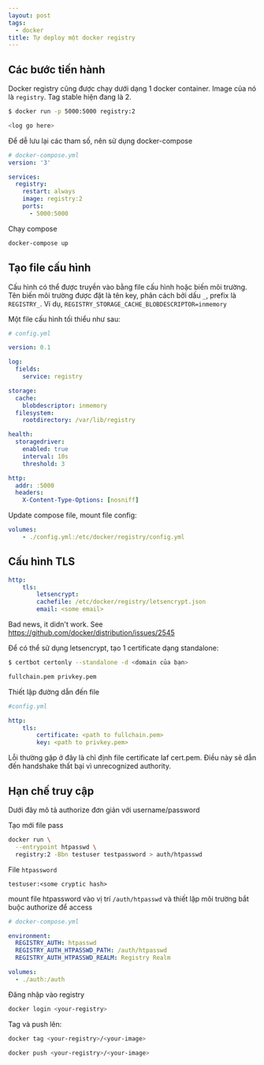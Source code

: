 ```yaml
---
layout: post
tags:
  - docker
title: Tự deploy một docker registry
---
```


## Các bước tiến hành

Docker registry cũng được chạy dưới dạng 1 docker container. Image của nó là `registry`. Tag stable hiện đang là 2.

```sh
$ docker run -p 5000:5000 registry:2

<log go here>
```

Để dễ lưu lại các tham số, nên sử dụng docker-compose

```yml
# docker-compose.yml
version: '3'

services:
  registry:
    restart: always
    image: registry:2
    ports:
      - 5000:5000
```

Chạy compose

```sh
docker-compose up
```

## Tạo file cấu hình

Cấu hình có thể được truyền vào bằng file cấu hình hoặc biến môi trường. Tên biến môi trường được đặt là tên key, phân cách bởi dấu `_`, prefix là `REGISTRY_`. Ví dụ,   `REGISTRY_STORAGE_CACHE_BLOBDESCRIPTOR=inmemory`

Một file cấu hình tối thiểu như sau:

```yml
# config.yml

version: 0.1

log:
  fields:
    service: registry

storage:
  cache:
    blobdescriptor: inmemory
  filesystem:
    rootdirectory: /var/lib/registry

health:
  storagedriver:
    enabled: true
    interval: 10s
    threshold: 3

http:
  addr: :5000
  headers:
    X-Content-Type-Options: [nosniff]
```

Update compose file, mount file config:

```yml
volumes:
    - ./config.yml:/etc/docker/registry/config.yml
```

## Cấu hình TLS

```yml
http:
    tls:
        letsencrypt:
        cachefile: /etc/docker/registry/letsencrypt.json
        email: <some email>
```

Bad news, it didn't work. See https://github.com/docker/distribution/issues/2545

Để có thể sử dụng letsencrypt, tạo 1 certificate dạng standalone:

```sh
$ certbot certonly --standalone -d <domain của bạn>

fullchain.pem privkey.pem
```

Thiết lập đường dẫn đến file

```yml
#config.yml

http:
    tls:
        certificate: <path to fullchain.pem>
        key: <path to privkey.pem>
```

Lỗi thường gặp ở đây là chỉ định file certificate laf cert.pem. Điều này sẽ dẫn đến handshake thất bại vì unrecognized authority.

## Hạn chế truy cập

Dưới đây mô tả authorize đơn giản với username/password

Tạo mới file pass

```sh
docker run \
  --entrypoint htpasswd \
  registry:2 -Bbn testuser testpassword > auth/htpasswd
```

File `htpassword`

```plaintext
testuser:<some cryptic hash>
```

mount file htpassword vào vị trí `/auth/htpasswd` và thiết lập môi trường bắt buộc authorize để access

```yml
# docker-compose.yml

environment:
  REGISTRY_AUTH: htpasswd
  REGISTRY_AUTH_HTPASSWD_PATH: /auth/htpasswd
  REGISTRY_AUTH_HTPASSWD_REALM: Registry Realm

volumes:
  - ./auth:/auth
```

Đăng nhập vào registry

```sh
docker login <your-registry>
```

Tag và push lên:

```sh
docker tag <your-registry>/<your-image>

docker push <your-registry>/<your-image>
```

